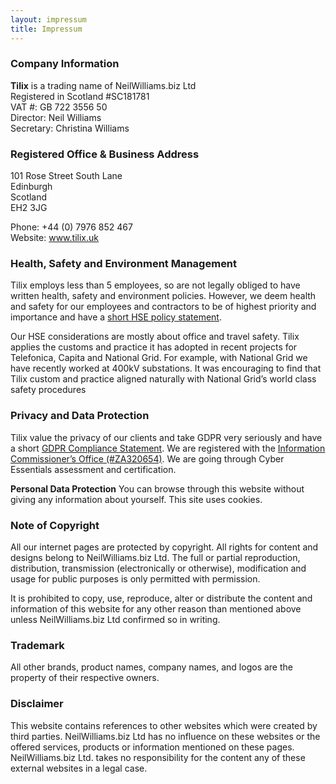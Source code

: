 ```yaml
---
layout: impressum
title: Impressum
---
```


### Company Information
**Tilix** is a trading name of NeilWilliams.biz Ltd  
Registered in Scotland #SC181781  
VAT #: GB 722 3556 50  
Director: Neil Williams  
Secretary: Christina Williams  

### Registered Office & Business Address
101 Rose Street South Lane  
Edinburgh  
Scotland  
EH2 3JG  

Phone: +44 (0) 7976 852 467  
Website: www.tilix.uk

### Health, Safety and Environment Management
Tilix employs less than 5 employees, so are not legally obliged to have written health, safety and environment policies. However, we deem health and safety for our employees and contractors to be of highest priority and importance and have a [short HSE policy statement](hse.html).

Our HSE considerations are mostly about office and travel safety. Tilix applies the customs and practice it has adopted in recent projects for Telefonica, Capita and National Grid. For example, with National Grid we have recently worked at 400kV substations. It was encouraging to find that Tilix custom and practice aligned naturally with National Grid’s world class safety procedures

### Privacy and Data Protection
Tilix value the privacy of our clients and take GDPR very seriously and have a short [GDPR Compliance Statement](gdpr.html). We are registered with the [Information Commissioner’s Office (#ZA320654)](https://ico.org.uk/ESDWebPages/Entry/ZA320654). We are going through Cyber Essentials assessment and certification.

**Personal Data Protection** You can browse through this website without giving any information about yourself. This site uses cookies.

### Note of Copyright
All our internet pages are protected by copyright. All rights for content and designs belong to NeilWilliams.biz Ltd. The full or partial reproduction, distribution, transmission (electronically or otherwise), modification and usage for public purposes is only permitted with permission.

It is prohibited to copy, use, reproduce, alter or distribute the content and information of this website for any other reason than mentioned above unless NeilWilliams.biz Ltd confirmed so in writing.

### Trademark
All other brands, product names, company names, and logos are the property of their respective owners.

### Disclaimer
This website contains references to other websites which were created by third parties. NeilWilliams.biz Ltd has no influence on these websites or the offered services, products or information mentioned on these pages. NeilWilliams.biz Ltd. takes no responsibility for the content any of these external websites in a legal case.
